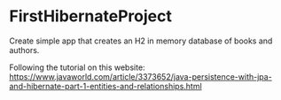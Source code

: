 # FirstHibernateProject
Create simple app that creates an H2 in memory database of books and authors.

Following the tutorial on this website:
https://www.javaworld.com/article/3373652/java-persistence-with-jpa-and-hibernate-part-1-entities-and-relationships.html